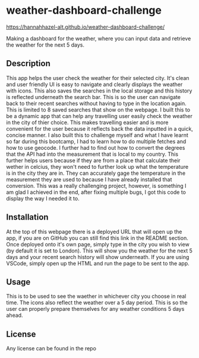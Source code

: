 # weather-dashboard-challenge

https://hannahhazel-alt.github.io/weather-dashboard-challenge/

Making a dashboard for the weather, where you can input data and retrieve the weather for the next 5 days.

## Description

This app helps the user check the weather for their selected city. It's clean and user friendly UI is easy to navigate and clearly displays the weather with icons. This also saves the searches in the local storage and this history is reflected underneath the search bar. This is so the user can navigate back to their recent searches without having to type in the location again. This is limited to 8 saved searches that show on the webpage. I built this to be a dynamic app that can help any travelling user easily check the weather in the city of thier choice. This makes travelling easier and is more convenient for the user because it reflects back the data inputted in a quick, concise manner. I also built this to challenge myself and what I have learnt so far during this bootcamp, I had to learn how to do multiple fetches and how to use geocode. I further had to find out how to convert the degrees that the API had into the measurement that is local to my country. This further helps users because if they are from a place that calculate their wether in celcius, they won't need to further look up what the temperature is in the city they are in. They can accurately gage the temperature in the measurement they are used to because I have already installed that conversion. This was a really challenging project, however, is something I am glad I achieved in the end, after fixing multiple bugs, I got this code to display the way I needed it to.

## Installation

At the top of this webpage there is a deployed URL that will open up the app, if you are on GitHub you can still find this link in the README section. Once deployed onto it's own page, simply type in the city you wish to view (by default it is set to London). This will show you the weather for the next 5 days and your recent search history will show underneath. If you are using VSCode, simply open up the HTML and run the page to be sent to the app.

## Usage

This is to be used to see the waether in whichever city you choose in real time. The icons also reflect the weather over a 5 day period. This is so the user can properly prepare themselves for any weather conditions 5 days ahead.

## License

Any license can be found in the repo
